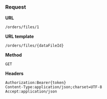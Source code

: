 ### Request

**URL**

`/orders/files/1`

**URL template**

`/orders/files/{dataFileId}`

**Method**

`GET`

**Headers**

`Authorization:Bearer{token}`  
`Content-Type:application/json;charset=UTF-8`  
`Accept:application/json`  
